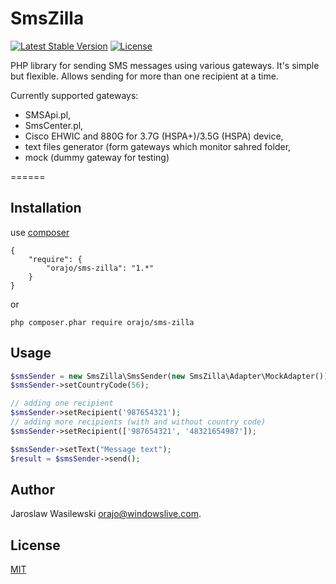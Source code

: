 # SmsZilla

[![Latest Stable Version](https://img.shields.io/packagist/v/orajo/sms-zilla.svg?style=flat-square)](https://packagist.org/packages/orajo/sms-zilla)
[![License](http://img.shields.io/badge/license-MIT-red.svg?style=flat-square)](https://packagist.org/packages/orajo/sms-zilla)

PHP library for sending SMS messages using various gateways. It's simple but flexible. Allows sending for more than one recipient at a time.

Currently supported gateways:
* SMSApi.pl,
* SmsCenter.pl,
* Cisco EHWIC and 880G for 3.7G (HSPA+)/3.5G (HSPA) device,
* text files generator (form gateways which monitor sahred folder,
* mock (dummy gateway for testing)

======

Installation
------------

use [composer](http://getcomposer.org/)

    {
        "require": {
            "orajo/sms-zilla": "1.*"
        }
    }

or

    php composer.phar require orajo/sms-zilla

Usage
------------

```php
$smsSender = new SmsZilla\SmsSender(new SmsZilla\Adapter\MockAdapter());
$smsSender->setCountryCode(56);

// adding one recipient
$smsSender->setRecipient('987654321');
// adding more recipients (with and without country code)
$smsSender->setRecipient(['987654321', '48321654987']);

$smsSender->setText("Message text");
$result = $smsSender->send();
```

Author
------

Jaroslaw Wasilewski <orajo@windowslive.com>.

License
-------

[MIT](http://opensource.org/licenses/MIT)
